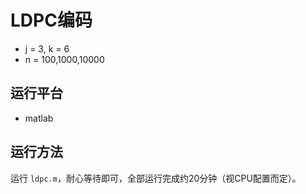 # LDPC编码

* j = 3, k = 6
* n = 100,1000,10000

## 运行平台

* matlab

## 运行方法

运行 `ldpc.m`，耐心等待即可，全部运行完成约20分钟（视CPU配置而定）。